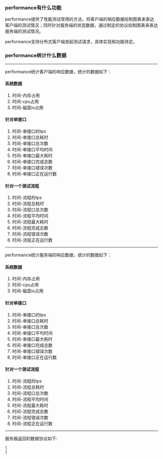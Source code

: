 ### performance有什么功能
performance提供了性能测试常用的方法，将客户端的相应数据绘制图表来表达客户端的测试情况；同时针对服务端的状态数据，通过制定的协议绘制图表来表达服务端的测试情况。

performance支持分布式客户端发起测试请求，具体实现和功能待定。

### performance统计什么数据

---

performance统计客户端的响应数据，统计的数据如下：

#### 系统数据
 1. 时间-内存占用
 2. 时间-cpu占用
 3. 时间-磁盘io占用

#### 针对单接口
 1. 时间-单接口的tps
 2. 时间-单接口总耗时
 3. 时间-单接口总次数
 4. 时间-单接口平均时间
 5. 时间-单接口最大耗时
 6. 时间-单接口完成总数
 7. 时间-单接口错误次数
 8. 时间-单接口正在运行数
 
#### 针对一个测试流程
 1. 时间-流程的tps
 2. 时间-流程总耗时
 3. 时间-流程口总次数
 4. 时间-流程平均时间
 5. 时间-流程最大耗时
 6. 时间-流程完成总数
 7. 时间-流程错误次数
 8. 时间-流程正在运行数

--- 

performance统计服务端的响应数据，统计的数据如下：
#### 系统数据
 1. 时间-内存占用
 2. 时间-cpu占用
 3. 时间-磁盘io占用

#### 针对单接口
 1. 时间-单接口的tps
 2. 时间-单接口总耗时
 3. 时间-单接口总次数
 4. 时间-单接口平均时间
 5. 时间-单接口最大耗时
 6. 时间-单接口完成总数
 7. 时间-单接口错误次数
 8. 时间-单接口正在运行数
 
#### 针对一个测试流程
 1. 时间-流程的tps
 2. 时间-流程总耗时
 3. 时间-流程口总次数
 4. 时间-流程平均时间
 5. 时间-流程最大耗时
 6. 时间-流程完成总数
 7. 时间-流程错误次数
 8. 时间-流程正在运行数
 
 ---
 
服务器返回的数据协议如下:
```json
{
}
```
